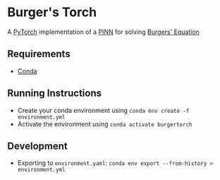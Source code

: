 # Burger's Torch
A [PyTorch](https://pytorch.org/) implementation of a
[PINN](https://github.com/maziarraissi/PINNs) for solving
[Burgers' Equation](https://en.wikipedia.org/wiki/Burgers%27_equation)

## Requirements
* [Conda](https://docs.conda.io/en/latest/)

## Running Instructions
* Create your conda environment using `conda env create -f environment.yml`
* Activate the environment using `conda activate burgertorch`

## Development
* Exporting to `environment.yaml`: `conda env export --from-history > environment.yml`
